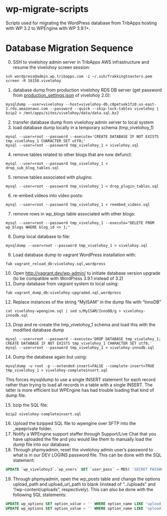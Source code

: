 wp-migrate-scripts
==================

Scripts used for migrating the WordPress database from TribApps hosting with WP 3.2 to WPEngine with WP 3.9.1+.

# Database Migration Sequence

0. SSH to vivelohoy admin server in TribApps AWS infrastructure and resume the vivelohoy screen session:

  ```
  ssh wordpress@admin.wp.tribapps.com -i ~/.ssh/frakkingtoasters.pem
  screen -R 16150.vivelohoy
  ```
  
1. database dump from production vivelohoy RDS DB server (get password from [production_settings.json](https://github.com/vivelohoy/vivelohoy-2.0/blob/master/data/production_settings.json#L45) of vivelohoy 2.0):

  ```
  mysqldump --user=vivelohoy --host=vivelohoy-db.c0petvek1fz0.us-east-1.rds.amazonaws.com --password --quick --skip-lock-tables vivelohoy | bzip2 > /mnt/apps/sites/vivelohoy/data/data.sql.bz2
  ```
  
2. transfer database dump from vivelohoy admin server to local system
3. load database dump locally in a temporary schema (tmp_vivelohoy_1)

  ```
  mysql --user=root --password --execute='CREATE DATABASE IF NOT EXISTS tmp_vivelohoy_1 CHARACTER SET utf8;'
  mysql --user=root --password tmp_vivelohoy_1 < vivelohoy.sql
  ```
  
4. remove tables related to other blogs that are now defunct:

  ```
  mysql --user=root --password tmp_vivelohoy_1 < drop_sub_blog_tables.sql
  ```
  
5. remove tables associated with plugins:

  ```
  mysql --user=root --password tmp_vivelohoy_1 < drop_plugin_tables.sql
  ```

6. re-embed videos into video posts:

  ```
  mysql --user=root --password tmp_vivelohoy_1 < reembed_videos.sql
  ```

7. remove rows in wp_blogs table associated with other blogs:

  ```
  mysql --user=root --password tmp_vivelohoy_1 --execute="DELETE FROM wp_blogs WHERE blog_id <> 1;"
  ```

8. Dump local database to file:

  ```
  mysqldump --user=root --password tmp_vivelohoy_1 > vivelohoy.sql
  ```
  
9. Load database dump to vagrant WordPress installation with:

  ```
  fab vagrant_reload_db:vivelohoy.sql,wordpress
  ```
  
10. Open http://vagrant.dev/wp-admin/ to initiate database version upgrade (to be compatible with WordPress 3.9.1 instead of 3.2)
11. Dump database from vagrant system to local using:

  ```
  fab vagrant_dump_db:vivelohoy-upgraded.sql,wordpress
  ```
  
12. Replace instances of the string “MyISAM” in the dump file with “InnoDB”

  ```
  cat vivelohoy-wpengine.sql | sed s/MyISAM/InnoDB/g > vivelohoy-innodb.sql
  ```

13. Drop and re-create the tmp_vivelohoy_1 schema and load this with the modified database dump

  ```
  mysql --user=root --password --execute='DROP DATABASE tmp_vivelohoy_1; CREATE DATABASE IF NOT EXISTS tmp_vivelohoy_1 CHARACTER SET utf8;'
  mysql --user=root --password tmp_vivelohoy_1 < vivelohoy-innodb.sql
  ```

14. Dump the database again but using:

  ```
  mysqldump -u root -p --extended-insert=FALSE --complete-insert=TRUE tmp_vivelohoy_1 > vivelohoy-completeinsert.sql
  ```
  
  This forces mysqldump to use a single INSERT statement for each record rather than trying to load all records in a table with a single INSERT. The latter is more efficient but WPEngine has had trouble loading that kind of dump file.

15. bzip the SQL file:

  ```
  bzip2 vivelohoy-completeinsert.sql
  ```

16. Upload the bzipped SQL file to wpengine over SFTP into the _wpeprivate folder.
17. Notify a WPEngine support staffer through Support/Live Chat that you have uploaded the file and you would like them to manually load the dump file into our database.
18. Through phpmyadmin, reset the vivelohoy admin user’s password to what is in our DEV LOGINS password file. This can be done with the SQL statement:

  ```sql
  UPDATE `wp_vivelohoy3`.`wp_users` SET `user_pass` = MD5( 'SECRET PASSWORD' ) WHERE `wp_users`.`user_login` LIKE 'vivelohoy3';
  ```
  
19. Through phpmyadmin, open the wp_posts table and change the options upload_path and upload_url_path to blank (instead of “../uploads” and “/wp-content/uploads”, respectively). This can also be done with the following SQL statements:

  ```sql
  UPDATE wp_options SET option_value = '' WHERE option_name LIKE 'upload_path';
  UPDATE wp_options SET option_value = '' WHERE option_name LIKE 'upload_url_path';
  ```
  
